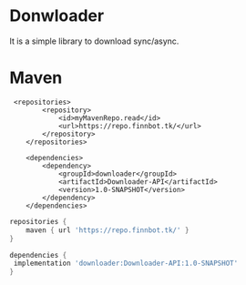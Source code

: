 # Donwloader

It is a simple library to download sync/async.

Maven
========

```maven
 <repositories>
        <repository>
            <id>myMavenRepo.read</id>
            <url>https://repo.finnbot.tk/</url>
        </repository>
    </repositories>

    <dependencies>
        <dependency>
            <groupId>downloader</groupId>
            <artifactId>Downloader-API</artifactId>
            <version>1.0-SNAPSHOT</version>
        </dependency>
    </dependencies>
```

```gradle
repositories {
    maven { url 'https://repo.finnbot.tk/' }
}

dependencies {
 implementation 'downloader:Downloader-API:1.0-SNAPSHOT'
}
```




